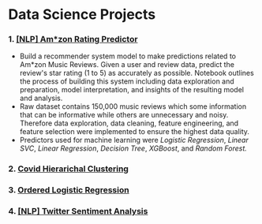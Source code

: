 # Data Science Projects
### 1. [[NLP] Am*zon Rating Predictor](https://github.com/fendihalim/fendihalim/blob/main/Data%20Science/COVID_Clustering/covid-clustering.ipynb)
- Build a recommender system model to make predictions related to Am*zon Music Reviews. Given a user and review data, predict the review's star rating (1 to 5) as accurately as possible. Notebook outlines the process of building this system including data exploration and preparation, model interpretation, and insights of the resulting model and analysis. 
- Raw dataset contains 150,000 music reviews which some information that can be informative while others are unnecessary and noisy. Therefore data exploration, data cleaning, feature engineering, and feature selection were implemented to ensure the highest data quality. 
- Predictors used for machine learning were *Logistic Regression*, *Linear SVC*, *Linear Regression*, *Decision Tree*, *XGBoost*, and *Random Forest.*
### 2. [Covid Hierarichal Clustering](https://github.com/fendihalim/fendihalim/blob/main/Data%20Science/COVID_Clustering/covid-clustering.ipynb)
### 3. [Ordered Logistic Regression](https://github.com/fendihalim/fendihalim/blob/main/Data%20Science/ordinal_logistic_regression_survey/ordinal-logistic-regression-survey.ipynb)
### 4. [[NLP] Twitter Sentiment Analysis](https://github.com/fendihalim/fendihalim/blob/main/Data%20Science/twitter_sentiment_election/twitter-sentiment-election.ipynb)
